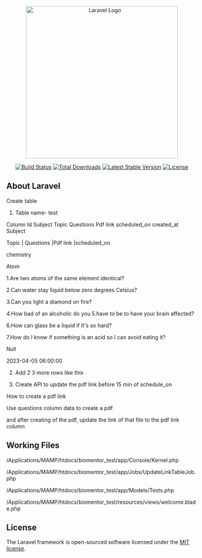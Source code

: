 <p align="center"><a href="https://laravel.com" target="_blank"><img src="https://raw.githubusercontent.com/laravel/art/master/logo-lockup/5%20SVG/2%20CMYK/1%20Full%20Color/laravel-logolockup-cmyk-red.svg" width="400" alt="Laravel Logo"></a></p>

<p align="center">
<a href="https://github.com/laravel/framework/actions"><img src="https://github.com/laravel/framework/workflows/tests/badge.svg" alt="Build Status"></a>
<a href="https://packagist.org/packages/laravel/framework"><img src="https://img.shields.io/packagist/dt/laravel/framework" alt="Total Downloads"></a>
<a href="https://packagist.org/packages/laravel/framework"><img src="https://img.shields.io/packagist/v/laravel/framework" alt="Latest Stable Version"></a>
<a href="https://packagist.org/packages/laravel/framework"><img src="https://img.shields.io/packagist/l/laravel/framework" alt="License"></a>
</p>

## About Laravel

Create table 
1. Table name- test

Column 
Id 
Subject 
Topic 
Questions
Pdf link
scheduled_on
created_at
Subject

Topic | Questions |Pdf link |scheduled_on

chemistry

Atom

1.Are two atoms of the same element identical?

2.Can water stay liquid below zero degrees Celsius?

3.Can you light a diamond on fire?

4.How bad of an alcoholic do you 5.have to be to have your brain affected?

6.How can glass be a liquid if it's so hard?

7.How do I know if something is an acid so I can avoid eating it?

Null

2023-04-05 06:00:00

2. Add 2 3 more rows like this 



3. Create API to update the pdf link before 15 min of schedule_on



How to create a pdf link

Use questions column data to create a pdf 

and after creating of the pdf, update the link of that file to the pdf link column


## Working Files 

/Applications/MAMP/htdocs/biomentor_test/app/Console/Kernel.php

/Applications/MAMP/htdocs/biomentor_test/app/Jobs/UpdateLinkTableJob.php

/Applications/MAMP/htdocs/biomentor_test/app/Models/Tests.php

/Applications/MAMP/htdocs/biomentor_test/resources/views/welcome.blade.php



## License

The Laravel framework is open-sourced software licensed under the [MIT license](https://opensource.org/licenses/MIT).
